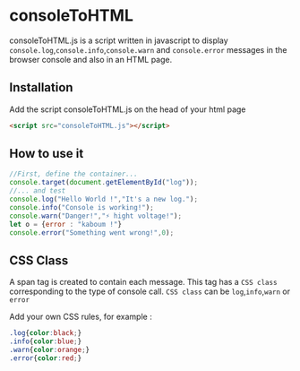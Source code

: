 # consoleToHTML

consoleToHTML.js is a script written in javascript to display `console.log`,`console.info`,`console.warn` and `console.error` messages in the browser console and also in an HTML page.

## Installation

Add the script consoleToHTML.js on the head of your html page

```html
<script src="consoleToHTML.js"></script>
```

## How to use it

```js
//First, define the container...
console.target(document.getElementById("log"));
//... and test
console.log("Hello World !","It's a new log.");
console.info("Console is working!");
console.warn("Danger!","⚡ hight voltage!");
let o = {error : "kaboum !"}
console.error("Something went wrong!",0);
```

## CSS Class
A span tag is created to contain each message. This tag has a `CSS class` corresponding to the type of console call. `CSS class` can be `log`,`info`,`warn` or `error`

Add your own CSS rules, for example :
```css
.log{color:black;}
.info{color:blue;}
.warn{color:orange;}
.error{color:red;}
```
